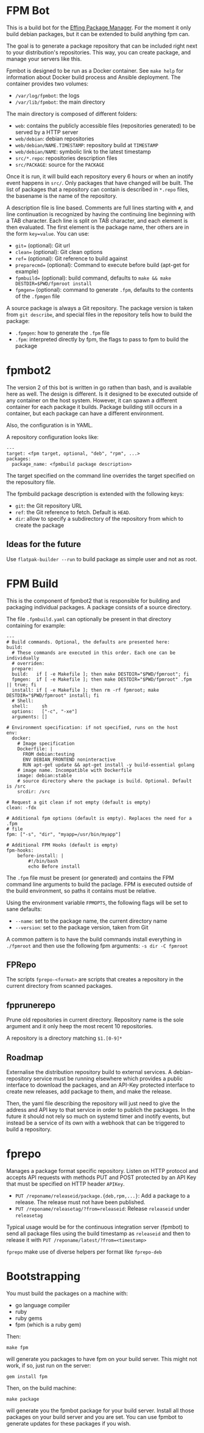 FPM Bot
=======

This is a build bot for the [Effing Package Manager](http://github.com/jordansissel/fpm). For the moment it only build debian packages, but it can be extended to build anything fpm can.

The goal is to generate a package repository that can be included right next to your distribution's repositories. This way, you can create package, and manage your servers like this.

Fpmbot is designed to be run as a Docker container. See `make help` for information about Docker build process and Ansible deployment. The container provides two volumes:

- `/var/log/fpmbot`: the logs
- `/var/lib/fpmbot`: the main directory

The main directory is composed of different folders:

- `web`: contains the publicly accessible files (repositories generated) to be served by a HTTP server
- `web/debian`: debian repositories
- `web/debian/NAME.TIMESTAMP`: repository build at `TIMESTAMP`
- `web/debian/NAME`: symbolic link to the latest timestamp
- `src/*.repo`: repositories description files
- `src/PACKAGE`: source for the `PACKAGE`

Once it is run, it will build each repository every 6 hours or when an inotify event happens in `src/`. Only packages that have changed will be built. The list of packages that a repository can contain is described in `*.repo` files, the basename is the name of the repository.

A description file is line based. Comments are full lines starting with `#`, and line continuation is recognized by having the continuing line beginning with a TAB character. Each line is split on TAB character, and each element is then evaluated. The first element is the package name, ther others are in the form `key=value`. You can use:

- `git=` (optional): Git url
- `clean=` (optional): Git clean options
- `ref=` (optional): Git reference to build against
- `preparecmd=` (optional): Command to execute before build (apt-get for example)
- `fpmbuild=` (optional): build command, defaults to `make && make DESTDIR=$PWD/fpmroot install`
- `fpmgen=` (optional): command to generate `.fpm`, defaults to the contents of the `.fpmgen` file

A source package is always a Git repository. The package version is taken from `git describe`, and special files in the repository tells how to build the package:

- `.fpmgen`: how to generate the `.fpm` file
- `.fpm`: interpreted directly by fpm, the flags to pass to fpm to build the package

fpmbot2
=======

The version 2 of this bot is written in go rathen than bash, and is available
here as well. The design is different. Is it designed to be executed outside of
any container on the host system. However, it can spawn a different container
for each package it builds. Package building still occurs in a container, but
each package can have a different environment.

Also, the configuration is in YAML.

A repository configuration looks like:

    --- 
    target: <fpm target, optional, "deb", "rpm", ...>
    packages:
      package_name: <fpmbuild package description>

The target specified on the command line overrides the target specified on the
reposuitory file.

The fpmbuild package description is extended with the following keys:

- `git`: the Git repository URL
- `ref`: the Git reference to fetch. Default is `HEAD`.
- `dir`: allow to specify a subdirectory of the repository from which to create
  the package

Ideas for the future
--------------------

Use `flatpak-builder --run` to build package as simple user and not as root.

FPM Build
=========

This is the component of fpmbot2 that is responsible for building and packaging
individual packages. A package consists of a source directory.

The file `.fpmbuild.yaml` can optionally be present in that directory
containing for example:

    --- 
    # Build commands. Optional, the defaults are presented here:
    build:
      # These commands are executed in this order. Each one can be individually
      # overriden:
      prepare:
      build:   if [ -e Makefile ]; then make DESTDIR="$PWD/fpmroot"; fi
      fpmgen:  if [ -e Makefile ]; then make DESTDIR="$PWD/fpmroot" .fpm || true; fi
      install: if [ -e Makefile ]; then rm -rf fpmroot; make DESTDIR="$PWD/fpmroot" install; fi
      # Shell:
      shell:     sh
      options:   ["-c", "-xe"]
      arguments: []

    # Environment specification: if not specified, runs on the host
    env:
      docker:
        # Image specification
        Dockerfile: |
          FROM debian:testing
          ENV DEBIAN_FRONTEND noninteractive
          RUN apt-get update && apt-get install -y build-essential golang
        # image name. Incompatible with Dockerfile
        image: debian:stable
        # source directory where the package is build. Optional. Default is /src
        srcdir: /src

    # Request a git clean if not empty (default is empty)
    clean: -fdx

    # Additional fpm options (default is empty). Replaces the need for a .fpm
    # file
    fpm: ["-s", "dir", "myapp=/usr/bin/myapp"]

    # Additional FPM Hooks (default is empty)
    fpm-hooks:
        before-install: |
            #!/bin/bash
            echo Before install

The `.fpm` file must be present (or generated) and contains the FPM command line
arguments to build the paclage. FPM is executed outside of the build
environment, so paths it contains must be relative.

Using the environment variable `FPMOPTS`, the following flags will be set to
sane defaults:

- `--name`: set to the package name, the current directory name
- `--version`: set to the package version, taken from Git

A common pattern is to have the build commands install everything in `./fpmroot`
and then use the following fpm arguments: `-s dir -C fpmroot`

FPRepo
------

The scripts `fprepo-<format>` are scripts that creates a repository in the
current directory from scanned packages.

fpprunerepo
-----------

Prune old repositories in current directory. Repository name is the sole
argument and it only heep the most recent 10 repositories.

A repository is a directory matching `$1.[0-9]*`

Roadmap
-------

Externalise the distribution repository build to external services. A
debian-repository service must be running elsewhere which provides a public
interface to download the packages, and an API-Key protected interface to create
new releases, add package to them, and make the release.

Then, the yaml file describing the repository will just need to give the address
and API key to that service in order to publich the packages. In the future it
should not rely so much on systemd timer and inotify events, but instead be a
service of its own with a webhook that can be triggered to build a repository.

fprepo
======

Manages a package format specific repository. Listen on HTTP protocol and
accepts API requests with methods PUT and POST protected by an API Key that must
be specified on HTTP header `APIKey`.

- `PUT /reponame/releaseid/package.{deb,rpm,...}`: Add a package to a release.
  The release must not have been published.
- `PUT /reponame/releasetag/?from=releaseid`: Release `releaseid` under
  `releasetag`

Typical usage would be for the continuous integration server (fpmbot) to send
all package files using the build timestamp as `releaseid` and then to release
it with `PUT /reponame/latest/?from=<timestamp>`

`fprepo` make use of diverse helpers per format like `fprepo-deb`


Bootstrapping
=============

You must build the packages on a machine with:

- go language compiler
- ruby
- ruby gems
- fpm (which is a ruby gem)

Then:

    make fpm

will generate you packages to have fpm on your build server. This might not work, if so, just run on the server:

    gem install fpm

Then, on the build machine:

    make package

will generate you the fpmbot package for your build server. Install all those packages on your build server and you are set. You can use fpmbot to generate updates for these packages if you wish.
